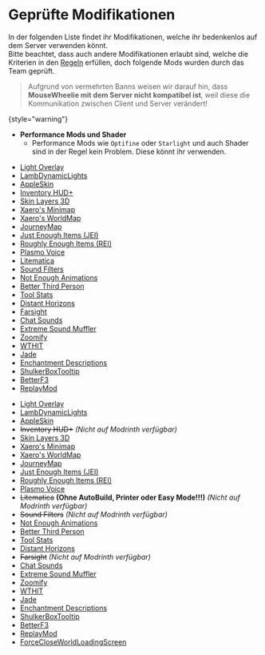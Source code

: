 [rules]: rules.md "Zurück zu den Regeln"

[replaymod]: https://www.replaymod.com/

# Geprüfte Modifikationen

In der folgenden Liste findet ihr Modifikationen, welche ihr bedenkenlos auf dem Server verwenden
könnt.\
Bitte beachtet, dass auch andere Modifikationen erlaubt sind, welche die Kriterien in
den [Regeln][rules] erfüllen, doch folgende Mods wurden durch das Team geprüft.

> Aufgrund von vermehrten Banns weisen wir darauf hin, dass **MouseWheelie mit dem Server nicht
> kompatibel ist**, weil diese die Kommunikation zwischen Client und Server verändert!
>
{style="warning"}

- **Performance Mods und Shader**
    - Performance Mods wie `Optifine` oder `Starlight` und auch Shader sind in der Regel kein Problem.
      Diese könnt ihr verwenden.

<tabs>
<tab title="CurseForge" group-key="mod-launcher-curse-forge">

- [Light Overlay](https://www.curseforge.com/minecraft/mc-mods/light-overlay)
- [LambDynamicLights](https://www.curseforge.com/minecraft/mc-mods/lambdynamiclights)
- [AppleSkin](https://www.curseforge.com/minecraft/mc-mods/appleskin)
- [Inventory HUD+](https://www.curseforge.com/minecraft/mc-mods/inventory-hud-forge)
- [Skin Layers 3D](https://www.curseforge.com/minecraft/mc-mods/skin-layers-3d)
- [Xaero's Minimap](https://www.curseforge.com/minecraft/mc-mods/xaeros-minimap)
- [Xaero's WorldMap](https://www.curseforge.com/minecraft/mc-mods/xaeros-world-map)
- [JourneyMap](https://www.curseforge.com/minecraft/mc-mods/journeymap)
- [Just Enough Items (JEI)](https://www.curseforge.com/minecraft/mc-mods/jei)
- [Roughly Enough Items (REI)](https://www.curseforge.com/minecraft/mc-mods/roughly-enough-items)
- [Plasmo Voice](https://www.curseforge.com/minecraft/mc-mods/plasmo-voice)
- [Litematica](https://www.curseforge.com/minecraft/mc-mods/litematica)
- [Sound Filters](https://www.curseforge.com/minecraft/mc-mods/sound-filters)
- [Not Enough Animations](https://www.curseforge.com/minecraft/mc-mods/not-enough-animations)
- [Better Third Person](https://www.curseforge.com/minecraft/mc-mods/better-third-person)
- [Tool Stats](https://www.curseforge.com/minecraft/mc-mods/tool-stats)
- [Distant Horizons](https://www.curseforge.com/minecraft/mc-mods/distant-horizons)
- [Farsight](https://www.curseforge.com/minecraft/mc-mods/farsight)
- [Chat Sounds](https://www.curseforge.com/minecraft/mc-mods/chat-sounds)
- [Extreme Sound Muffler](https://www.curseforge.com/minecraft/mc-mods/extreme-sound-muffler)
- [Zoomify](https://www.curseforge.com/minecraft/mc-mods/zoomify)
- [WTHIT](https://www.curseforge.com/minecraft/mc-mods/wthit)
- [Jade](https://www.curseforge.com/minecraft/mc-mods/jade)
- [Enchantment Descriptions](https://www.curseforge.com/minecraft/mc-mods/enchantment-descriptions)
- [ShulkerBoxTooltip](https://www.curseforge.com/minecraft/mc-mods/shulkerboxtooltip)
- [BetterF3](https://www.curseforge.com/minecraft/mc-mods/betterf3)
- [ReplayMod][replaymod]

</tab>
<tab title="Modrinth" group-key="mod-launcher-modrinth">

- [Light Overlay](https://modrinth.com/mod/light-overlay)
- [LambDynamicLights](https://modrinth.com/mod/lambdynamiclights)
- [AppleSkin](https://modrinth.com/mod/appleskin)
- ~~Inventory HUD+~~ _(Nicht auf Modrinth verfügbar)_
- [Skin Layers 3D](https://modrinth.com/mod/3dskinlayers)
- [Xaero's Minimap](https://modrinth.com/mod/xaeros-minimap)
- [Xaero's WorldMap](https://modrinth.com/mod/xaeros-world-map)
- [JourneyMap](https://modrinth.com/mod/journeymap)
- [Just Enough Items (JEI)](https://modrinth.com/mod/jei)
- [Roughly Enough Items (REI)](https://modrinth.com/mod/rei)
- [Plasmo Voice](https://modrinth.com/plugin/plasmo-voice)
- ~~Litematica~~ **(Ohne AutoBuild, Printer oder Easy Mode!!!)** _(Nicht auf Modrinth verfügbar)_
- ~~Sound Filters~~ _(Nicht auf Modrinth verfügbar)_
- [Not Enough Animations](https://modrinth.com/mod/not-enough-animations)
- [Better Third Person](https://modrinth.com/mod/better-third-person)
- [Tool Stats](https://modrinth.com/mod/tool-stats)
- [Distant Horizons](https://modrinth.com/mod/distanthorizons)
- ~~Farsight~~ _(Nicht auf Modrinth verfügbar)_
- [Chat Sounds](https://modrinth.com/mod/chatsounds)
- [Extreme Sound Muffler](https://modrinth.com/mod/extreme_sound_muffler)
- [Zoomify](https://modrinth.com/mod/zoomify)
- [WTHIT](https://modrinth.com/mod/wthit)
- [Jade](https://modrinth.com/mod/jade)
- [Enchantment Descriptions](https://modrinth.com/mod/enchantment-descriptions)
- [ShulkerBoxTooltip](https://modrinth.com/mod/shulkerboxtooltip)
- [BetterF3](https://modrinth.com/mod/betterf3)
- [ReplayMod][replaymod]
- [ForceCloseWorldLoadingScreen](https://modrinth.com/mod/forcecloseworldloadingscreen)

</tab>
</tabs>
